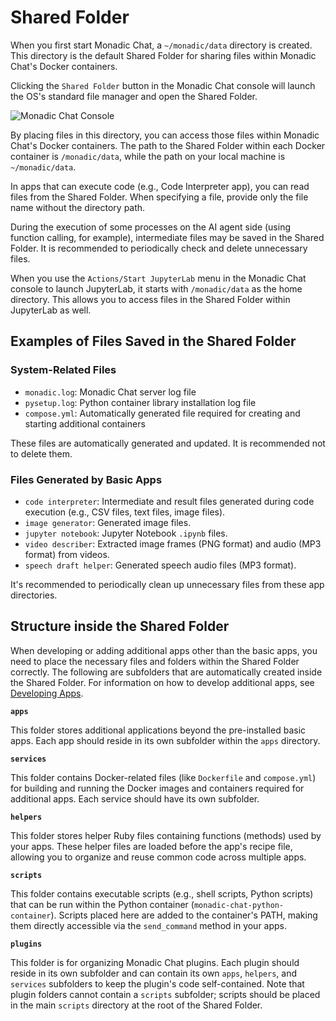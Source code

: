 # Shared Folder

When you first start Monadic Chat, a `~/monadic/data` directory is created. This directory is the default Shared Folder for sharing files within Monadic Chat's Docker containers.

Clicking the `Shared Folder` button in the Monadic Chat console will launch the OS's standard file manager and open the Shared Folder.

![Monadic Chat Console](/assets/images/monadic-chat-console.png ':size=700')

By placing files in this directory, you can access those files within Monadic Chat's Docker containers. The path to the Shared Folder within each Docker container is `/monadic/data`, while the path on your local machine is `~/monadic/data`.

In apps that can execute code (e.g., Code Interpreter app), you can read files from the Shared Folder. When specifying a file, provide only the file name without the directory path.

During the execution of some processes on the AI agent side (using function calling, for example), intermediate files may be saved in the Shared Folder. It is recommended to periodically check and delete unnecessary files.

When you use the `Actions/Start JupyterLab` menu in the Monadic Chat console to launch JupyterLab, it starts with `/monadic/data` as the home directory. This allows you to access files in the Shared Folder within JupyterLab as well.

## Examples of Files Saved in the Shared Folder

### System-Related Files

- `monadic.log`: Monadic Chat server log file
- `pysetup.log`: Python container library installation log file
- `compose.yml`: Automatically generated file required for creating and starting additional containers

These files are automatically generated and updated. It is recommended not to delete them.

### Files Generated by Basic Apps

- `code interpreter`: Intermediate and result files generated during code execution (e.g., CSV files, text files, image files).
- `image generator`: Generated image files.
- `jupyter notebook`: Jupyter Notebook `.ipynb` files.
- `video describer`: Extracted image frames (PNG format) and audio (MP3 format) from videos.
- `speech draft helper`: Generated speech audio files (MP3 format).

It's recommended to periodically clean up unnecessary files from these app directories.

## Structure inside the Shared Folder

When developing or adding additional apps other than the basic apps, you need to place the necessary files and folders within the Shared Folder correctly. The following are subfolders that are automatically created inside the Shared Folder. For information on how to develop additional apps, see [Developing Apps](/developing-apps.md).

**`apps`**

This folder stores additional applications beyond the pre-installed basic apps.  Each app should reside in its own subfolder within the `apps` directory.

**`services`**

This folder contains Docker-related files (like `Dockerfile` and `compose.yml`) for building and running the Docker images and containers required for additional apps. Each service should have its own subfolder.

**`helpers`**

This folder stores helper Ruby files containing functions (methods) used by your apps. These helper files are loaded before the app's recipe file, allowing you to organize and reuse common code across multiple apps.

**`scripts`**

This folder contains executable scripts (e.g., shell scripts, Python scripts) that can be run within the Python container (`monadic-chat-python-container`).  Scripts placed here are added to the container's PATH, making them directly accessible via the `send_command` method in your apps.

**`plugins`**

This folder is for organizing Monadic Chat plugins. Each plugin should reside in its own subfolder and can contain its own `apps`, `helpers`, and `services` subfolders to keep the plugin's code self-contained.  Note that plugin folders cannot contain a `scripts` subfolder; scripts should be placed in the main `scripts` directory at the root of the Shared Folder.
